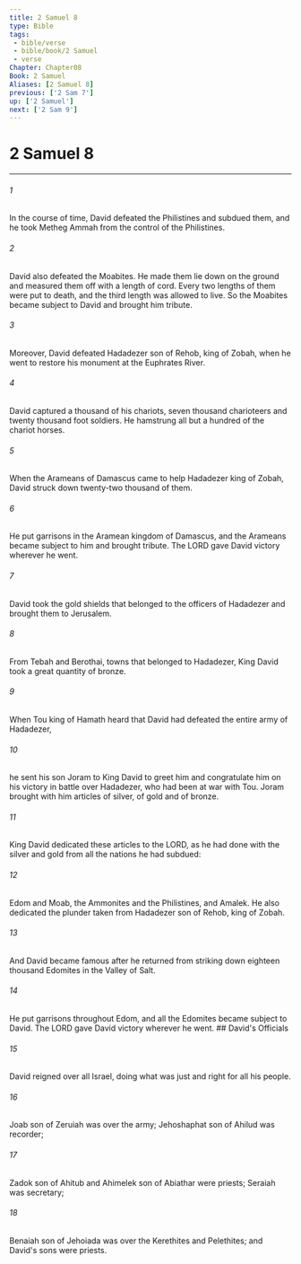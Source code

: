```yaml
---
title: 2 Samuel 8
type: Bible
tags:
 - bible/verse
 - bible/book/2 Samuel
 - verse
Chapter: Chapter08
Book: 2 Samuel
Aliases: [2 Samuel 8]
previous: ['2 Sam 7']
up: ['2 Samuel']
next: ['2 Sam 9']
---
```

# 2 Samuel 8

***


###### 1 
In the course of time, David defeated the Philistines and subdued them, and he took Metheg Ammah from the control of the Philistines. 

###### 2 
David also defeated the Moabites. He made them lie down on the ground and measured them off with a length of cord. Every two lengths of them were put to death, and the third length was allowed to live. So the Moabites became subject to David and brought him tribute. 

###### 3 
Moreover, David defeated Hadadezer son of Rehob, king of Zobah, when he went to restore his monument at the Euphrates River. 

###### 4 
David captured a thousand of his chariots, seven thousand charioteers and twenty thousand foot soldiers. He hamstrung all but a hundred of the chariot horses. 

###### 5 
When the Arameans of Damascus came to help Hadadezer king of Zobah, David struck down twenty-two thousand of them. 

###### 6 
He put garrisons in the Aramean kingdom of Damascus, and the Arameans became subject to him and brought tribute. The LORD gave David victory wherever he went. 

###### 7 
David took the gold shields that belonged to the officers of Hadadezer and brought them to Jerusalem. 

###### 8 
From Tebah and Berothai, towns that belonged to Hadadezer, King David took a great quantity of bronze. 

###### 9 
When Tou king of Hamath heard that David had defeated the entire army of Hadadezer, 

###### 10 
he sent his son Joram to King David to greet him and congratulate him on his victory in battle over Hadadezer, who had been at war with Tou. Joram brought with him articles of silver, of gold and of bronze. 

###### 11 
King David dedicated these articles to the LORD, as he had done with the silver and gold from all the nations he had subdued: 

###### 12 
Edom and Moab, the Ammonites and the Philistines, and Amalek. He also dedicated the plunder taken from Hadadezer son of Rehob, king of Zobah. 

###### 13 
And David became famous after he returned from striking down eighteen thousand Edomites in the Valley of Salt. 

###### 14 
He put garrisons throughout Edom, and all the Edomites became subject to David. The LORD gave David victory wherever he went. ## David's Officials 

###### 15 
David reigned over all Israel, doing what was just and right for all his people. 

###### 16 
Joab son of Zeruiah was over the army; Jehoshaphat son of Ahilud was recorder; 

###### 17 
Zadok son of Ahitub and Ahimelek son of Abiathar were priests; Seraiah was secretary; 

###### 18 
Benaiah son of Jehoiada was over the Kerethites and Pelethites; and David's sons were priests. 
